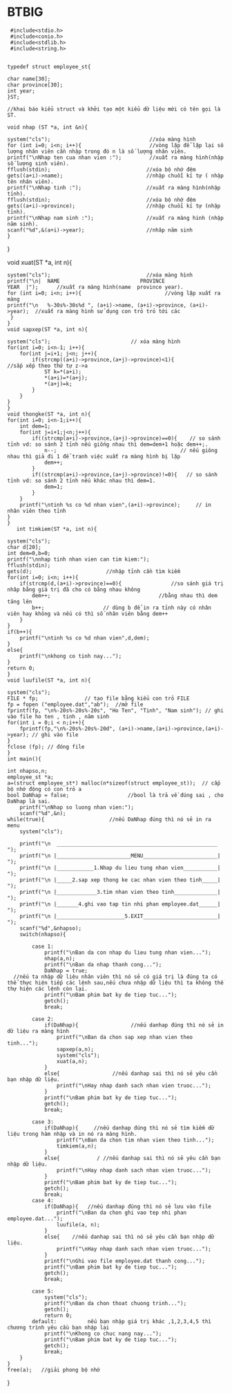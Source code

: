 # BTBIG
     #include<stdio.h>
     #include<conio.h>
     #include<stdlib.h>
     #include<string.h>


    typedef struct employee_st{

	char name[30];
	char province[30];
	int year;
    }ST;

    //khai báo kiểu struct và khởi tạo một kiểu dữ liệu mới có tên gọi là ST.

    void nhap (ST *a, int &n){                    

	system("cls");                                //xóa màng hình
	for (int i=0; i<n; i++){                      //vòng lặp để lặp lại sô lượng nhân viên cần nhập trong đó n là số lượng nhân viên.   
	printf("\nNhap ten cua nhan vien :");         //xuất ra màng hình(nhập số lượng sinh viên).
	fflush(stdin);                               //xóa bộ nhớ đệm
    gets((a+i)->name);                           //nhập chuỗi kí tự ( nhập tên nhân viên). 
	printf("\nNhap tinh :");                     //xuất ra màng hình(nhập tỉnh).
	fflush(stdin);                               //xóa bộ nhớ đệm
    gets((a+i)->province);                       //nhập chuổi kí tự (nhập tỉnh).
	printf("\nNhap nam sinh :");                 //xuất ra màng hinh (nhập năm sinh).
	scanf("%d",&(a+i)->year);                    //nhâp năm sinh
    }
}

void xuat(ST *a, int n){                       

	system("cls");                               //xóa màng hình
	printf("\n|  NAME                          PROVINCE                      YEAR  |");      //xuất ra màng hình(name  province year).    
	for (int i=0; i<n; i++){                           //vòng lặp xuất ra màng 
    printf("\n   %-30s%-30s%d ", (a+i)->name, (a+i)->province, (a+i)->year);  //xuất ra màng hình sử dụng con trỏ trỏ tới các 
     }
    }
    void sapxep(ST *a, int n){   

	system("cls");                          // xóa màng hình 
	for(int i=0; i<n-1; i++){             
		for(int j=i+1; j<n; j++){       
			if(strcmp((a+i)->province,(a+j)->province)<1){             //sắp xếp theo thứ tự z->a
				ST k=*(a+i);
				*(a+i)=*(a+j);
				*(a+j)=k;
			}
		}
	}
    }
    void thongke(ST *a, int n){ 
	for(int i=0; i<n-1;i++){
		int dem=1; 
		for(int j=i+1;j<n;j++){
			if((strcmp(a+i)->province,(a+j)->province)==0){    // so sánh tỉnh vd: so sánh 2 tỉnh nếu giống nhau thì dem=dem+1 hoặc dem++;. 
				n--;                                        // nếu giông nhau thì giả đi 1 để tranh việc xuất ra màng hình bị lặp
				dem++; 
			} 
			if((strcmp(a+i)->province,(a+j)->province)!=0){   // so sánh tỉnh vd: so sánh 2 tỉnh nếu khác nhau thì dem=1.
				dem=1; 
			}
		} 
		printf("\ntinh %s co %d nhan vien",(a+i)->province);     // in nhân viên theo tỉnh
	} 
    } 
       int timkiem(ST *a, int n){

	system("cls");
	char d[20];
	int dem=0,b=0;
	printf("\nnhap tinh nhan vien can tim kiem:");
	fflush(stdin);
	gets(d);                        //nhập tỉnh cần tìm kiếm 
	for(int i=0; i<n; i++){
		if(strcmp(d,(a+i)->province)==0){                //so sánh giá trị nhâp bằng giá trị đã cho có bằng nhau không  
			dem++;                                   //bằng nhau thì dem tăng lên
			b++;                   // dùng b để in ra tỉnh này có nhân viên hay không và nếu có thì số nhân viên bằng dem++
	    }
    }
    if(b++){
        printf("\ntinh %s co %d nhan vien",d,dem);                
    }
    else{
    	printf("\nkhong co tinh nay...");
	}
	return 0;
    }
    void luufile(ST *a, int n){

	system("cls");
    FILE * fp;               // tạo file bằng kiểu con trỏ FILE
    fp = fopen ("employee.dat","ab");  //mở file
    fprintf(fp, "\n%-20s%-20s%-20s", "Ho Ten", "Tinh", "Nam sinh"); // ghi vào file ho ten , tinh , năm sinh
    for(int i = 0;i < n;i++){
        fprintf(fp,"\n%-20s%-20s%-20d", (a+i)->name,(a+i)->province,(a+i)->year); // ghi vào file
    }
    fclose (fp); // đóng file
    }
    int main(){

	int nhapso,n;
	employee_st *a;
	a=(struct employee_st*) malloc(n*sizeof(struct employee_st));  // cấp bộ nhớ động có con trỏ a
	bool DaNhap = false;                   //bool là trả về đúng sai , cho DaNhap là sai.
		printf("\nNhap so luong nhan vien:");
		scanf("%d",&n);
	while(true){                     //nếu DaNhap đúng thì nó sẻ in ra menu
		system("cls");
        
		printf("\n  ____________________________________________________  ");
		printf("\n |________________________MENU________________________| ");
		printf("\n |____________1.Nhap du lieu tung nhan vien___________| ");
		printf("\n |_____2.sap xep thong ke cac nhan vien theo tinh_____| ");
		printf("\n |_____________3.tim nhan vien theo tinh______________| ");
		printf("\n |_______4.ghi vao tap tin nhi phan employee.dat______| ");
		printf("\n |______________________5.EXIT________________________| ");
		scanf("%d",&nhapso);
		switch(nhapso){
        
			case 1:
				printf("\nBan da con nhap du lieu tung nhan vien...");
				nhap(a,n);                            
				printf("\nBan da nhap thanh cong...");
				DaNhap = true;              
      //nếu ta nhập dữ liệu nhân viên thì nó sẻ có giá trị là đúng ta có thể thực hiện tiếp các lệnh sau,nếu chưa nhập dữ liệu thì ta không thể thự hiện các lệnh còn lại.
				printf("\nBam phim bat ky de tiep tuc...");
				getch();
				break;
                
			case 2:
			    if(DaNhap){                 //nếu danhap đúng thì nó sẻ in dữ liệu ra màng hình
			    	printf("\nBan da chon sap xep nhan vien theo tinh...");
			    	sapxep(a,n);
			    	system("cls");
			    	xuat(a,n);
				}
				else{                 //nếu danhap sai thì nó sẻ yêu cần bạn nhập dữ liệu.
					printf("\nHay nhap danh sach nhan vien truoc...");
				}
				printf("\nBam phim bat ky de tiep tuc...");
				getch();
				break;
                
		    case 3:
		    	if(DaNhap){     //nếu danhap đúng thì nó sẻ tìm kiếm dữ liệu trong hàm nhập và in nó ra màng hình.
		    		printf("\nBan da chon tim nhan vien theo tinh...");
		    		timkiem(a,n);
				}
				else{            / //nếu danhap sai thì nó sẻ yêu cần bạn nhập dữ liệu.
					printf("\nHay nhap danh sach nhan vien truoc...");
				}
				printf("\nBam phim bat ky de tiep tuc...");
				getch();
				break;
			case 4:
			    if(DaNhap){   //nếu danhap đúng thì nó sẻ lưu vào file
			    	printf("\nBan da chon ghi vao tep nhi phan employee.dat...");
			    	luufile(a, n);
				}
				else{    //nếu danhap sai thì nó sẻ yêu cần bạn nhập dữ liệu.
					printf("\nHay nhap danh sach nhan vien truoc...");
				}
				printf("\nGhi vao file employee.dat thanh cong...");
				printf("\nBam phim bat ky de tiep tuc...");
				getch();
				break;
					
			case 5:
				system("cls");
			    printf("\nBan da chon thoat chuong trinh...");
			    getch();
			    return 0;
			default:          nếu bạn nhập giá trị khác ,1,2,3,4,5 thì chương trình yêu cầu bạn nhập lại
			    printf("\nKhong co chuc nang nay...");
				printf("\nBam phim bat ky de tiep tuc...");
				getch();
				break;	
	    }
    }
    free(a);   //giải phong bộ nhớ 
}
